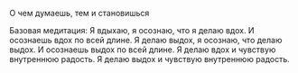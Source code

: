 О чем думаешь, тем и становишься

Базовая медитация:
Я вдыхаю, я осознаю, что я делаю вдох. И осознаешь вдох по всей длине.
Я делаю выдох, я осознаю, что делаю выдох. И осознаешь выдох по всей длине.
Я делаю вдох и чувствую внутреннюю радость.
Я делаю выдох и чувствую внутреннюю радость.